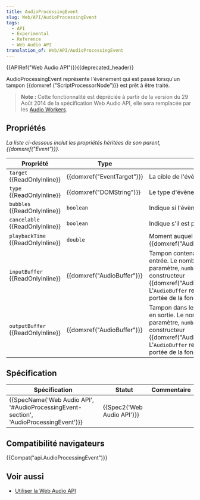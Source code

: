 ```yaml
---
title: AudioProcessingEvent
slug: Web/API/AudioProcessingEvent
tags:
  - API
  - Experimental
  - Reference
  - Web Audio API
translation_of: Web/API/AudioProcessingEvent
---
```

{{APIRef("Web Audio API")}}{{deprecated_header}}

AudioProcessingEvent représente l'évènement qui est passé lorsqu'un tampon {{domxref ("ScriptProcessorNode")}} est prêt à être traité.

> **Note :** Cette fonctionnalité est dépréciée à partir de la version du 29 Août 2014 de la spécification Web Audio API, elle sera remplacée par les [Audio Workers](/en-US/docs/Web/API/Web_Audio_API#Audio_Workers).

## Propriétés

_La liste ci-dessous inclut les propriétés héritées de son parent, {{domxref("Event")}}._

| Propriété                               | Type                                 | Description                                                                                                                                                                                                                                                                                                                             |
| --------------------------------------- | ------------------------------------ | --------------------------------------------------------------------------------------------------------------------------------------------------------------------------------------------------------------------------------------------------------------------------------------------------------------------------------------- |
| `target` {{ReadOnlyInline}}       | {{domxref("EventTarget")}} | La cible de l'évènement (la plus haute dans le DOM).                                                                                                                                                                                                                                                                                    |
| `type` {{ReadOnlyInline}}         | {{domxref("DOMString")}}     | Le type d'évènement.                                                                                                                                                                                                                                                                                                                    |
| `bubbles` {{ReadOnlyInline}}      | `boolean`                            | Indique si l'évènement se propage normalement.                                                                                                                                                                                                                                                                                          |
| `cancelable` {{ReadOnlyInline}}   | `boolean`                            | Indique s'il est possible d'annuler l'évènement.                                                                                                                                                                                                                                                                                        |
| `playbackTime` {{ReadOnlyInline}} | `double`                             | Moment auquel le son sera joué, tel que défini par {{domxref("AudioContext.currentTime")}}                                                                                                                                                                                                                                 |
| `inputBuffer` {{ReadOnlyInline}}  | {{domxref("AudioBuffer")}} | Tampon contenant les données audio à traiter en entrée. Le nombre de canaux est défini comme paramètre, `numberOfInputChannels`, de la méthode constructeur {{domxref("AudioContext.createScriptProcessor()")}}. L'`AudioBuffer` renvoyé est valide uniquement dans la portée de la fonction `onaudioprocess`.         |
| `outputBuffer` {{ReadOnlyInline}} | {{domxref("AudioBuffer")}} | Tampon dans lequel les données doivent être écrites en sortie. Le nombre de canaux est défini comme paramètre, `numberOfOutputChannels`, de la méthode constructeur {{domxref("AudioContext.createScriptProcessor()")}}. L'`AudioBuffer` renvoyé est valide uniquement dans la portée de la fonction `onaudioprocess`. |

## Spécification

| Spécification                                                                                                        | Statut                               | Commentaire |
| -------------------------------------------------------------------------------------------------------------------- | ------------------------------------ | ----------- |
| {{SpecName('Web Audio API', '#AudioProcessingEvent-section', 'AudioProcessingEvent')}} | {{Spec2('Web Audio API')}} |             |

## Compatibilité navigateurs

{{Compat("api.AudioProcessingEvent")}}

## Voir aussi

- [Utiliser la Web Audio API](/fr/docs/Web/API/Web_Audio_API/Using_Web_Audio_API)
